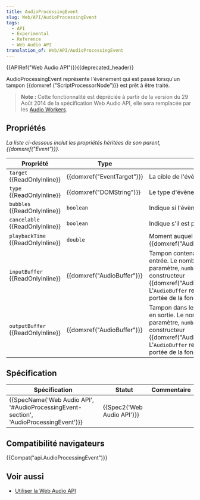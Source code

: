 ```yaml
---
title: AudioProcessingEvent
slug: Web/API/AudioProcessingEvent
tags:
  - API
  - Experimental
  - Reference
  - Web Audio API
translation_of: Web/API/AudioProcessingEvent
---
```

{{APIRef("Web Audio API")}}{{deprecated_header}}

AudioProcessingEvent représente l'évènement qui est passé lorsqu'un tampon {{domxref ("ScriptProcessorNode")}} est prêt à être traité.

> **Note :** Cette fonctionnalité est dépréciée à partir de la version du 29 Août 2014 de la spécification Web Audio API, elle sera remplacée par les [Audio Workers](/en-US/docs/Web/API/Web_Audio_API#Audio_Workers).

## Propriétés

_La liste ci-dessous inclut les propriétés héritées de son parent, {{domxref("Event")}}._

| Propriété                               | Type                                 | Description                                                                                                                                                                                                                                                                                                                             |
| --------------------------------------- | ------------------------------------ | --------------------------------------------------------------------------------------------------------------------------------------------------------------------------------------------------------------------------------------------------------------------------------------------------------------------------------------- |
| `target` {{ReadOnlyInline}}       | {{domxref("EventTarget")}} | La cible de l'évènement (la plus haute dans le DOM).                                                                                                                                                                                                                                                                                    |
| `type` {{ReadOnlyInline}}         | {{domxref("DOMString")}}     | Le type d'évènement.                                                                                                                                                                                                                                                                                                                    |
| `bubbles` {{ReadOnlyInline}}      | `boolean`                            | Indique si l'évènement se propage normalement.                                                                                                                                                                                                                                                                                          |
| `cancelable` {{ReadOnlyInline}}   | `boolean`                            | Indique s'il est possible d'annuler l'évènement.                                                                                                                                                                                                                                                                                        |
| `playbackTime` {{ReadOnlyInline}} | `double`                             | Moment auquel le son sera joué, tel que défini par {{domxref("AudioContext.currentTime")}}                                                                                                                                                                                                                                 |
| `inputBuffer` {{ReadOnlyInline}}  | {{domxref("AudioBuffer")}} | Tampon contenant les données audio à traiter en entrée. Le nombre de canaux est défini comme paramètre, `numberOfInputChannels`, de la méthode constructeur {{domxref("AudioContext.createScriptProcessor()")}}. L'`AudioBuffer` renvoyé est valide uniquement dans la portée de la fonction `onaudioprocess`.         |
| `outputBuffer` {{ReadOnlyInline}} | {{domxref("AudioBuffer")}} | Tampon dans lequel les données doivent être écrites en sortie. Le nombre de canaux est défini comme paramètre, `numberOfOutputChannels`, de la méthode constructeur {{domxref("AudioContext.createScriptProcessor()")}}. L'`AudioBuffer` renvoyé est valide uniquement dans la portée de la fonction `onaudioprocess`. |

## Spécification

| Spécification                                                                                                        | Statut                               | Commentaire |
| -------------------------------------------------------------------------------------------------------------------- | ------------------------------------ | ----------- |
| {{SpecName('Web Audio API', '#AudioProcessingEvent-section', 'AudioProcessingEvent')}} | {{Spec2('Web Audio API')}} |             |

## Compatibilité navigateurs

{{Compat("api.AudioProcessingEvent")}}

## Voir aussi

- [Utiliser la Web Audio API](/fr/docs/Web/API/Web_Audio_API/Using_Web_Audio_API)
